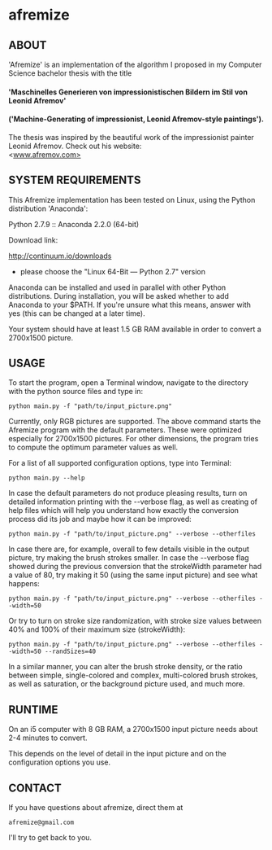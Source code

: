# afremize

## ABOUT

'Afremize' is an implementation of the algorithm I proposed in my Computer Science bachelor thesis with the title

#### 'Maschinelles Generieren von impressionistischen Bildern im Stil von Leonid Afremov'
#### ('Machine-Generating of impressionist, Leonid Afremov-style paintings').
 
The thesis was inspired by the beautiful work of the impressionist painter Leonid Afremov. Check out his website:               
    <www.afremov.com>


##  SYSTEM REQUIREMENTS

This Afremize implementation has been tested on Linux, using the Python distribution 'Anaconda':

Python 2.7.9 :: Anaconda 2.2.0 (64-bit)

Download link:

<http://continuum.io/downloads>
 - please choose the "Linux 64-Bit — Python 2.7" version

Anaconda can be installed and used in parallel with other Python distributions.
During installation, you will be asked whether to add Anaconda to your $PATH. If you're unsure what this means, answer with yes (this can be changed at a later time).

Your system should have at least 1.5 GB RAM available in order to convert a 2700x1500 picture.



##  USAGE

To start the program, open a Terminal window, navigate to the directory with the python source files and type in:


    python main.py -f "path/to/input_picture.png"


Currently, only RGB pictures are supported. The above command starts the Afremize program with the default parameters. These were optimized especially for 2700x1500 pictures. For other dimensions, the program tries to compute the optimum parameter values as well.

For a list of all supported configuration options, type into Terminal:
    
    python main.py --help

In case the default parameters do not produce pleasing results, turn on detailed information printing with the --verbose flag, as well as creating of help files which will help you understand how exactly the conversion process did its job and maybe how it can be improved:
    
    python main.py -f "path/to/input_picture.png" --verbose --otherfiles

In case there are, for example, overall to few details visible in the output picture, try making the brush strokes smaller. In case the --verbose flag showed during the previous conversion that the strokeWidth parameter had a value of 80, try making it 50 (using the same input picture) and see what happens:
    
    python main.py -f "path/to/input_picture.png" --verbose --otherfiles --width=50

Or try to turn on stroke size randomization, with stroke size values between 40% and 100% of their maximum size (strokeWidth):
    
    python main.py -f "path/to/input_picture.png" --verbose --otherfiles --width=50 --randSizes=40

In a similar manner, you can alter the brush stroke density, or the ratio between simple, single-colored and complex, multi-colored brush strokes, as well as saturation, or the background picture used, and much more.



##  RUNTIME

On an i5 computer with 8 GB RAM, a 2700x1500 input picture needs about 2-4 minutes to convert.

This depends on the level of detail in the input picture and on the configuration options you use.


##  CONTACT

If you have questions about afremize, direct them at

    afremize@gmail.com

I'll try to get back to you.
